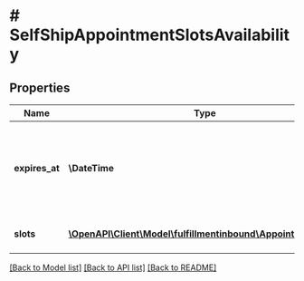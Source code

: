 # # SelfShipAppointmentSlotsAvailability

## Properties

Name | Type | Description | Notes
------------ | ------------- | ------------- | -------------
**expires_at** | **\DateTime** | The time at which the self ship appointment slot expires. In [ISO 8601](https://developer-docs.amazon.com/sp-api/docs/iso-8601) datetime format. | [optional]
**slots** | [**\OpenAPI\Client\Model\fulfillmentinbound\AppointmentSlot[]**](AppointmentSlot.md) | A list of appointment slots. | [optional]

[[Back to Model list]](../../README.md#models) [[Back to API list]](../../README.md#endpoints) [[Back to README]](../../README.md)
